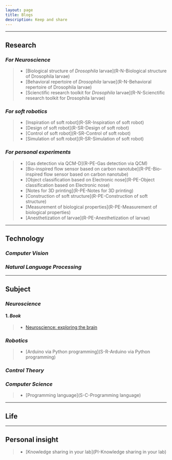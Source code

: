 ```yaml
---
layout: page
title: Blogs
description: Keep and share
---
```


---
## **Research**
### ***For Neuroscience***
> * [Biological structure of *Drosophila* larvae](R-N-Biological structure of Drosophila larvae)
> * [Behavioral repertoire of *Drosophila* larvae](R-N-Behavioral repertoire of Drosophila larvae)
> * [Scienctific research toolkit for *Drosophila* larvae](R-N-Scienctific research toolkit for Drosophila larvae)  
### ***For soft robotics***
> * [Inspiration of soft robot](R-SR-Inspiration of soft robot)
> * [Design of soft robot](R-SR-Design of soft robot)
> * [Control of soft robot](R-SR-Control of soft robot)
> * [Simulation of soft robot](R-SR-Simulation of soft robot)  
### ***For personal experiments***
> * [Gas detection via QCM-D](R-PE-Gas detection via QCM)
> * [Bio-inspired flow sensor based on carbon nanotube](R-PE-Bio-inspired flow sensor based on carbon nanotube)
> * [Object classification based on Electronic nose](R-PE-Object classification based on Electronic nose)
> * [Notes for 3D printing](R-PE-Notes for 3D printing)
> * [Construction of soft structure](R-PE-Construction of soft structure)
> * [Measurement of biological properties](R-PE-Measurement of biological properties)
> * [Anesthetization of larvae](R-PE-Anesthetization of larvae)  

---
## **Technology**
### ***Computer Vision***

### ***Natural Language Processing***

---
## **Subject**
### ***Neuroscience***
#### 1. *Book*  
> * [Neuroscience: exploring the brain](https://books.google.co.jp/books/about/Neuroscience.html?id=75NgwLzueikC&redir_esc=y)     
### ***Robotics***  
> * [Arduino via Python programming](S-R-Arduino via Python programming)  
### ***Control Theory***  
### ***Computer Science***
> * [Programming language](S-C-Programming language)

---
## **Life**

---
## **Personal insight**
> * [Knowledge sharing in your lab](PI-Knowledge sharing in your lab)

